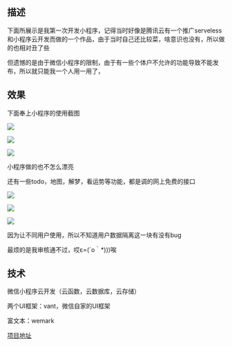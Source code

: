 ## 描述

下面所展示是我第一次开发小程序，记得当时好像是腾讯云有一个推广serveless和小程序云开发而做的一个作品，由于当时自己还比较菜，啥意识也没有，所以做的也相对丑了些

但遗憾的是由于微信小程序的限制，由于有一些个体户不允许的功能导致不能发布，所以就只能我一个人用一用了，

## 效果

下面奉上小程序的使用截图


![](https://wx-xly-1301545895.cos.ap-beijing.myqcloud.com/website-for-me/image/0.gif)

![](https://wx-xly-1301545895.cos.ap-beijing.myqcloud.com/website-for-me/image/1.gif)

![](https://wx-xly-1301545895.cos.ap-beijing.myqcloud.com/website-for-me/image/2.gif)

小程序做的也不怎么漂亮

还有一些todo，地图，解梦，看运势等功能，都是调的网上免费的接口

![](https://wx-xly-1301545895.cos.ap-beijing.myqcloud.com/website-for-me/image/3.gif)

![](https://wx-xly-1301545895.cos.ap-beijing.myqcloud.com/website-for-me/image/4.gif)

![](https://img2020.cnblogs.com/blog/1853166/202004/1853166-20200402191234172-968326901.gif)

因为让不同用户使用，所以不知道用户数据隔离这一块有没有bug

最烦的是我审核通不过，哎ε=(´ο｀*)))唉

## 技术

微信小程序云开发（云函数，云数据库，云存储） 

两个UI框架：vant，微信自家的UI框架

富文本：wemark


[项目地址](https://github.com/1793523411/wx-cloud-try-native)